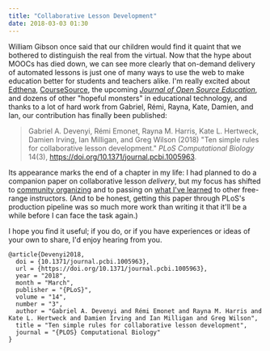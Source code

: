 ```yaml
---
title: "Collaborative Lesson Development"
date: 2018-03-03 01:30
---
```


William Gibson once said that our children would find it quaint that
we bothered to distinguish the real from the virtual.  Now that the
hype about MOOCs has died down, we can see more clearly that on-demand
delivery of automated lessons is just one of many ways to use the web
to make education better for students and teachers alike.  I'm really
excited about [Edthena](https://www.edthena.com/),
[CourseSource](https://www.coursesource.org/), the upcoming *[Journal
of Open Source Education](http://jose.theoj.org/)*, and dozens of
other "hopeful monsters" in educational technology, and thanks to a
lot of hard work from Gabriel, Rémi, Rayna, Kate, Damien, and Ian, our
contribution has finally been published:

> Gabriel A. Devenyi, Rémi Emonet, Rayna M. Harris, Kate L. Hertweck,
> Damien Irving, Ian Milligan, and Greg Wilson (2018) "Ten simple
> rules for collaborative lesson development." *PLoS Computational
> Biology* 14(3), https://doi.org/10.1371/journal.pcbi.1005963.

Its appearance marks the end of a chapter in my life: I had planned to
do a companion paper on collaborative lesson *delivery*, but my focus
has shifted to [community organizing](http://teachtogether.tech) and
to passing on [what I've learned](http://third-bit.com/teaching/) to
other free-range instructors.  (And to be honest, getting this paper
through PLoS's production pipeline was so much more work than writing
it that it'll be a while before I can face the task again.)

I hope you find it useful; if you do, or if you have experiences or
ideas of your own to share, I'd enjoy hearing from you.

```
@article{Devenyi2018,
  doi = {10.1371/journal.pcbi.1005963},
  url = {https://doi.org/10.1371/journal.pcbi.1005963},
  year = "2018",
  month = "March",
  publisher = "{PLoS}",
  volume = "14",
  number = "3",
  author = "Gabriel A. Devenyi and Rémi Emonet and Rayna M. Harris and Kate L. Hertweck and Damien Irving and Ian Milligan and Greg Wilson",
  title = "Ten simple rules for collaborative lesson development",
  journal = "{PLOS} Computational Biology"
}
```

